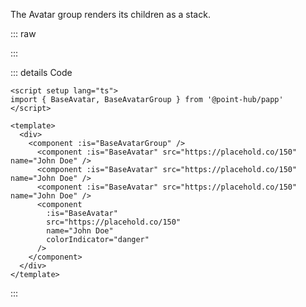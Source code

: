 The Avatar group renders its children as a stack.

::: raw

<ClientOnly>
  <AvatarGroup />
</ClientOnly>

:::

::: details Code

```vue:line-numbers {7,17}
<script setup lang="ts">
import { BaseAvatar, BaseAvatarGroup } from '@point-hub/papp'
</script>

<template>
  <div>
    <component :is="BaseAvatarGroup" />
      <component :is="BaseAvatar" src="https://placehold.co/150" name="John Doe" />
      <component :is="BaseAvatar" src="https://placehold.co/150" name="John Doe" />
      <component :is="BaseAvatar" src="https://placehold.co/150" name="John Doe" />
      <component
        :is="BaseAvatar"
        src="https://placehold.co/150"
        name="John Doe"
        colorIndicator="danger"
      />
    </component>
  </div>
</template>
```

:::
